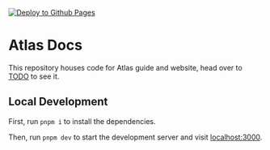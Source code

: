 [![Deploy to Github Pages](https://github.com/geniusyield/atlas-docs/actions/workflows/main.yml/badge.svg)](https://github.com/geniusyield/atlas-docs/actions/workflows/main.yml)

# Atlas Docs

This repository houses code for Atlas guide and website, head over to [TODO](TODO) to see it.

## Local Development

First, run `pnpm i` to install the dependencies.

Then, run `pnpm dev` to start the development server and visit [localhost:3000](http://localhost:3000/).
